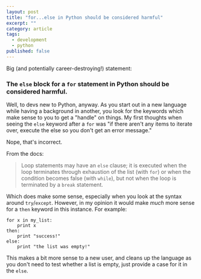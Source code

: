```yaml
---
layout: post
title: "for...else in Python should be considered harmful"
excerpt: ""
category: article
tags:
  - development
  - python
published: false
---
```


Big (and potentially career-destroying!) statement:

### The `else` block for a `for` statement in Python should be considered harmful.

Well, to devs new to Python, anyway. As you start out in a new language while having a
background in another, you look for the keywords which make sense to you to get
a "handle" on things. My first thoughts when seeing the `else` keyword
after a `for` was "if there aren't any items to iterate over, execute
the else so you don't get an error message."

Nope, that's incorrect.

From the docs:

> Loop statements may have an `else` clause; it is executed when the loop terminates
> through exhaustion of the list (with `for`) or when the condition becomes false
> (with `while`), but not when the loop is terminated by a `break` statement.

Which does make some sense, especially when you look at the syntax around `try`/`except`.
However, in my opinion it would make _much_ more sense for a `then` keyword in this instance. 
For example:


    for x in my_list:
        print x
    then:
        print "success!"
    else:
        print "the list was empty!"

This makes a bit more sense to a new user, and cleans up the language as you don't need to test whether a
list is empty, just provide a case for it in the `else`.
